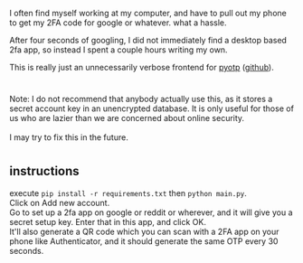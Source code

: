I often find myself working at my computer, and have to pull out my phone to get my 2FA code for google or whatever.  what a hassle.

After four seconds of googling, I did not immediately find a desktop based 2fa app, so instead I spent a couple hours writing my own.

This is really just an unnecessarily verbose frontend for <a href="https://pyauth.github.io/pyotp/">pyotp</a> (<a href="https://github.com/pyauth/pyotp">github</a>).

#
Note: I do not recommend that anybody actually use this, as it stores a secret account key in an unencrypted database.
It is only useful for those of us who are lazier than we are concerned about online security.  
<br>I may try to fix this in the future.

#
## instructions
execute `pip install -r requirements.txt` then `python main.py`.
<br>Click on Add new account.
<br>Go to set up a 2fa app on google or reddit or wherever, and it will give you a secret setup key.  Enter that in this app, and click OK.
<br>It'll also generate a QR code which you can scan with a 2FA app on your phone like Authenticator, and it should generate the same OTP every 30 seconds.